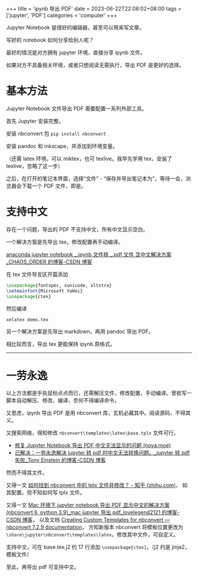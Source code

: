 +++
title = 'ipynb 导出 PDF'
date = 2023-06-22T22:08:02+08:00
tags = ['jupyter', 'PDF']
categories = 'computer'
+++


Jupyter Notebook 是很好的编辑器，甚至可以用来写文章。

写好的 notebook 如何分享给别人呢？

最好的情况是对方拥有 jupyter 环境，直接分享 ipynb 文件。

如果对方不具备相关环境，或者只想阅读无需执行，导出 PDF 是更好的选择。


<!--more-->


# 基本方法

Jupyter Notebook 文件导出 PDF 需要配置一系列外部工具。

首先 Jupyter 安装完整。

安装 nbconvert 包 `pip install nbconvert`

安装 pandoc 和 inkscape，并添加到环境变量。

（还需 latex 环境，可以 miktex，也可 texlive。我早先学用 tex，安装了 texlive，忽略了这一步）

之后，在打开的笔记本界面，选择“文件” - “保存并导出笔记本为”，等待一会，浏览器会下载一个 PDF 文件，即是。

# 支持中文

存在一个问题，导出的 PDF 不支持中文，所有中文显示空白。

一个解决方案是先导出 tex，修改配置再手动编译。

[anaconda jupyter notebook \_.ipynb 文件转 \_.pdf 文件 含中文解决方案\_CHAOS\_ORDER 的博客-CSDN 博客](https://blog.csdn.net/chaos_order/article/details/101114270)

在 tex 文件导言区开篇添加

```latex
\usepackage{fontspec, xunicode, xltxtra}
\setmainfont{Microsoft YaHei}
\usepackage{ctex}
```

然后编译

```bash
xelatex demo.tex
```

另一个解决方案是先导出 markdown，再用 pandoc 导出 PDF。

相比较而言，导出 tex 更能保持 ipynb 原格式。

***

# 一劳永逸

以上方法都是手执鼠标点点而已，还需解压文件，修改配置，手动编译。曾欲写一脚本自动解压、修改、编译，奈何不得编译命令。

又思虑，ipynb 导出 PDF 是用 nbconvert 库，玄机必藏其中。阅读源码，不得其义。

又搜索网络，得知修改 `nbconvert\templates\latex\base.tplx` 文件可行。

*   [修复 Jupyter Notebook 导出 PDF 中文无法显示的问题 (nova.moe)](https://nova.moe/fix-jupyter-export-pdf-cjk-display-problem/)
*   [已解决：一劳永逸解决 jupyter 转 pdf 时中文无法转换问题。\_jupyter 转 pdf 失败\_Tony Einstein 的博客-CSDN 博客](https://blog.csdn.net/qq_42658739/article/details/107544863)

然而不得其文件。

又得一文 [如何找到 nbconvert 中的 tplx 文件并修改？ - 知乎 (zhihu.com)](https://www.zhihu.com/question/427092422/answer/1540059677)，
如其配置。但不知如何写 tplx 文件。

又得一文 [Mac 环境下 jupyter notebook 导出 PDF 显示中文的解决方案 (nbconvert 6, python 3.9)\_mac jupyter 导出 pdf\_lovelegend2121 的博客-CSDN 博客](https://blog.csdn.net/lovelegend2121/article/details/119150858)，
以及文档 [Creating Custom Templates for nbconvert — nbconvert 7.2.9 documentation](https://nbconvert.readthedocs.io/en/latest/customizing.html)，
方知新版本 nbconvert 将模板位置更改为 `\share\jupyter\nbconvert\templates\latex`，修改其中文件，可自定义。

支持中文，可在 base.tex.j2 约 17 行添加 `\usepackage{ctex}`。（j2 约是 jinja2，模板文件）

至此，再导出 pdf 可支持中文。

